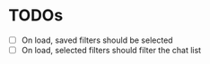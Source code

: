 # TODOs

- [ ] On load, saved filters should be selected
- [ ] On load, selected filters should filter the chat list
